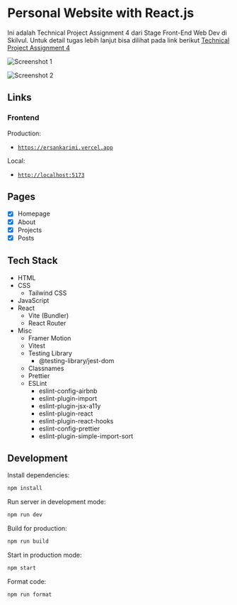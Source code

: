 # Personal Website with React.js

Ini adalah Technical Project Assignment 4 dari Stage Front-End Web Dev di
Skilvul. Untuk detail tugas lebih lanjut bisa dilihat pada link berikut
[Technical Project Assignment 4](https://github.com/impactbyte/full-stack-web-assignments/tree/master/TPA-004-frontend)

![Screenshot 1]()

![Screenshot 2]()

## Links

### Frontend

Production:

- [`https://ersankarimi.vercel.app`](https://ersankarimi.vercel.app)

Local:

- [`http://localhost:5173`](http://localhost:5173)

## Pages

- [x] Homepage
- [x] About
- [x] Projects
- [x] Posts

## Tech Stack

- HTML
- CSS
  - Tailwind CSS
- JavaScript
- React
  - Vite (Bundler)
  - React Router
- Misc
  - Framer Motion
  - Vitest
  - Testing Library
    - @testing-library/jest-dom
  - Classnames
  - Prettier
  - ESLint
    - eslint-config-airbnb
    - eslint-plugin-import
    - eslint-plugin-jsx-a11y
    - eslint-plugin-react
    - eslint-plugin-react-hooks
    - eslint-config-prettier
    - eslint-plugin-simple-import-sort

## Development

Install dependencies:

```sh
npm install
```

Run server in development mode:

```sh
npm run dev
```

Build for production:

```sh
npm run build
```

Start in production mode:

```sh
npm start
```

Format code:

```sh
npm run format
```
